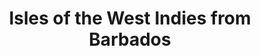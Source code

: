---
category: caribbean
title: Isles of the West Indies from Barbados
class: isles-of-the-west-indies-from-barbados
cruiseline: MSC – MSC Orchestra
special-info: Flights and Transfers included
price: 1299
nights: 15
cruise-url: http://www.planetcruise.co.uk/msc-cruises/msc-orchestra/23-february-2016/84371?referrersiteid=970
---